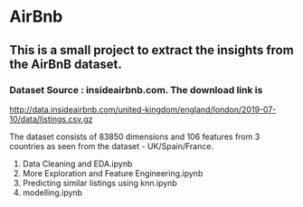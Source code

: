 # AirBnb
## This is a small project to extract the insights from the AirBnB dataset.
### Dataset Source : insideairbnb.com. The download link is
http://data.insideairbnb.com/united-kingdom/england/london/2019-07-10/data/listings.csv.gz

The dataset consists of 83850 dimensions and 106 features from 3 countries as seen from the dataset - UK/Spain/France. 
1. Data Cleaning and EDA.ipynb	
2. More Exploration and Feature Engineering.ipynb	
3. Predicting similar listings using knn.ipynb
4. modelling.ipynb
